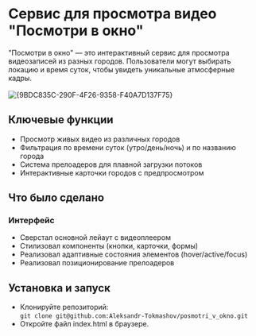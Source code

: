 # Сервис для просмотра видео "Посмотри в окно"
"Посмотри в окно" — это интерактивный сервис для просмотра видеозаписей из разных городов. Пользователи могут выбирать локацию и время суток, чтобы увидеть уникальные атмосферные кадры.
<br><br>
![{9BDC835C-290F-4F26-9358-F40A7D137F75}](https://github.com/user-attachments/assets/ff40f20d-463f-45a1-81c8-f2c95b83b633)
## Ключевые функции
- Просмотр живых видео из различных городов
- Фильтрация по времени суток (утро/день/ночь) и по названию города
- Система прелоадеров для плавной загрузки потоков
- Интерактивные карточки городов с предпросмотром
## Что было сделано
### Интерфейс
- Сверстал основной лейаут с видеоплеером
- Стилизовал компоненты (кнопки, карточки, формы)
- Реализовал адаптивные состояния элементов (hover/active/focus)
- Реализовал позиционирование прелоадеров
## Установка и запуск
- Клонируйте репозиторий: \
`git clone git@github.com:Aleksandr-Tokmashov/posmotri_v_okno.git`
- Откройте файл index.html в браузере.

